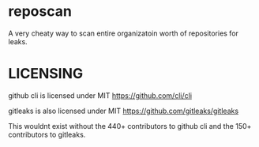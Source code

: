 # reposcan

A very cheaty way to scan entire organizatoin worth of repositories for leaks.

# LICENSING

github cli is licensed under MIT https://github.com/cli/cli

gitleaks is also licensed under MIT https://github.com/gitleaks/gitleaks

This wouldnt exist without the 440+ contributors to github cli and the 150+ contributors to gitleaks.